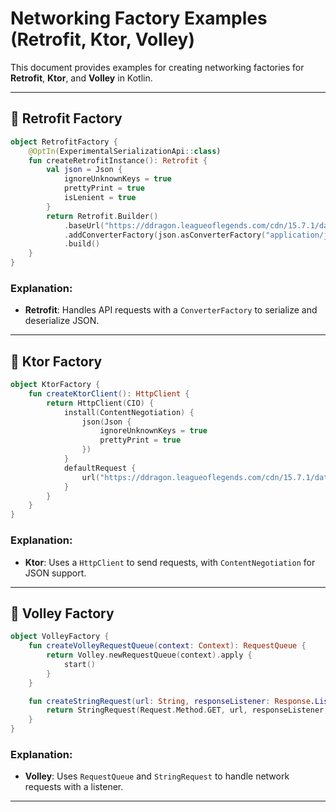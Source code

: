 
# Networking Factory Examples (Retrofit, Ktor, Volley)

This document provides examples for creating networking factories for **Retrofit**, **Ktor**, and **Volley** in Kotlin.

---

## 🚀 Retrofit Factory

```kotlin
object RetrofitFactory {
    @OptIn(ExperimentalSerializationApi::class)
    fun createRetrofitInstance(): Retrofit {
        val json = Json {
            ignoreUnknownKeys = true
            prettyPrint = true
            isLenient = true
        }
        return Retrofit.Builder()
            .baseUrl("https://ddragon.leagueoflegends.com/cdn/15.7.1/data/en_US/")
            .addConverterFactory(json.asConverterFactory("application/json".toMediaType()))
            .build()
    }
}
```

### Explanation:
- **Retrofit**: Handles API requests with a `ConverterFactory` to serialize and deserialize JSON.

---

## 🚀 Ktor Factory

```kotlin
object KtorFactory {
    fun createKtorClient(): HttpClient {
        return HttpClient(CIO) {
            install(ContentNegotiation) {
                json(Json {
                    ignoreUnknownKeys = true
                    prettyPrint = true
                })
            }
            defaultRequest {
                url("https://ddragon.leagueoflegends.com/cdn/15.7.1/data/en_US/")
            }
        }
    }
}
```

### Explanation:
- **Ktor**: Uses a `HttpClient` to send requests, with `ContentNegotiation` for JSON support.

---

## 🚀 Volley Factory

```kotlin
object VolleyFactory {
    fun createVolleyRequestQueue(context: Context): RequestQueue {
        return Volley.newRequestQueue(context).apply {
            start()
        }
    }

    fun createStringRequest(url: String, responseListener: Response.Listener<String>, errorListener: Response.ErrorListener): StringRequest {
        return StringRequest(Request.Method.GET, url, responseListener, errorListener)
    }
}
```

### Explanation:
- **Volley**: Uses `RequestQueue` and `StringRequest` to handle network requests with a listener.

---
